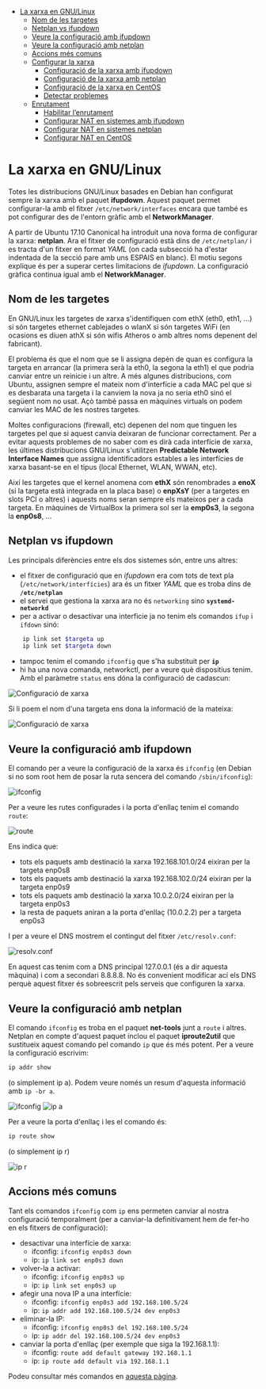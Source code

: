 - [La xarxa en GNU/Linux](la-xarxa-en-gnulinux)
  - [Nom de les targetes](#nom-de-les-targetes)
  - [Netplan vs ifupdown](#netplan-vs-ifupdown)
  - [Veure la configuració amb ifupdown](#veure-la-configuraci%C3%B3-amb-ifupdown)
  - [Veure la configuració amb netplan](#veure-la-configuraci%C3%B3-amb-netplan)
  - [Accions més comuns](#accions-m%C3%A9s-comuns)
  - [Configurar la xarxa](./config.md#configurar-la-xarxa)
    - [Configuració de la xarxa amb ifupdown](./config.md#configuraci%C3%B3-de-la-xarxa-amb-ifupdown)
    - [Configuració de la xarxa amb netplan](./config.md#configuraci%C3%B3-de-la-xarxa-amb-netplan)
    - [Configuració de la xarxa en CentOS](./config.md#configuraci%C3%B3-de-la-xarxa-en-centos)
    - [Detectar problemes](./config.md#detectar-problemes)
  - [Enrutament](./enrutament.md#enrutament)
    - [Habilitar l’enrutament](./enrutament.md#habilitar-lenrutament)
    - [Configurar NAT en sistemes amb ifupdown](./enrutament.md#configurar-nat-en-sistemes-amb-ifupdown)
    - [Configurar NAT en sistemes netplan](./enrutament.md#configurar-nat-en-sistemes-netplan)
    - [Configurar NAT en CentOS](./enrutament.md#configurar-nat-en-centos)

# La xarxa en GNU/Linux
Totes les distribucions GNU/Linux basades en Debian han configurat sempre la xarxa amb el paquet **ifupdown**. Aquest paquet permet configurar-la amb el fitxer `/etc/network/interfaces` encara que també es pot configurar des de l'entorn gràfic amb el **NetworkManager**.

A partir de Ubuntu 17.10 Canonical ha introduit una nova forma de configurar la xarxa: **netplan**. Ara el fitxer de configuració està dins de `/etc/netplan/` i es tracta d'un fitxer en format _YAML_ (on cada subsecció ha d'estar indentada de la secció pare amb uns ESPAIS en blanc). El motiu segons explique és per a superar certes limitacions de _ifupdown_.
La configuració gràfica continua igual amb el **NetworkManager**.

## Nom de les targetes
En GNU/Linux les targetes de xarxa s'identifiquen com ethX (eth0, eth1, ...) si són targetes ethernet cablejades o wlanX si són targetes WiFi (en ocasions es diuen athX si són wifis Atheros o amb altres noms depenent del fabricant).

El problema és que el nom que se li assigna depèn de quan es configura la targeta en arrancar (la primera serà la eth0, la segona la eth1) el que podria canviar entre un reinicie i un altre. A més algunes distribucions, com Ubuntu, assignen sempre el mateix nom d'interfície a cada MAC pel que si es desbarata una targeta i la canviem la nova ja no seria eth0 sinó el següent nom no usat. Açò també passa en màquines virtuals on podem canviar les MAC de les nostres targetes.

Moltes configuracions (firewall, etc) depenen del nom que tinguen les targetes pel que si aquest canvia deixaran de funcionar correctament. Per a evitar aquests problemes de no saber com es dirà cada interfície de xarxa, les últimes distribucions GNU/Linux s'utilitzen **Predictable Network Interface Names** que assigna identificadors estables a les interfícies de xarxa basant-se en el tipus (local Ethernet, WLAN, WWAN, etc).

Així les targetes que el kernel anomena com **ethX** són renombrades a **enoX** (si la targeta està integrada en la placa base) o **enpXsY** (per a targetes en slots PCI o altres) i aquests noms seran sempre els mateixos per a cada targeta. En màquines de VirtualBox la primera sol ser la **emp0s3**, la segona la **enp0s8**, ...

## Netplan vs ifupdown
Les principals diferències entre els dos sistemes són, entre uns altres:
* el fitxer de configuració que en _ifupdown_ era com tots de text pla (`/etc/network/interfícies`) ara és un fitxer _YAML_ que es troba dins de **`/etc/netplan`**
* el servei que gestiona la xarxa ara no és `networking` sino **`systemd-networkd`**
* per a activar o desactivar una interficie ja no tenim els comandos `ifup` i `ifdown` sinó:
```bash
    ip link set $targeta up
    ip link set $targeta down
```
* tampoc tenim el comando `ifconfig` que s'ha substituit per **`ip`**
* hi ha una nova comanda, networkctl, per a veure què dispositius tenim. Amb el paràmetre `status` ens dóna la configuració de cadascun:

![Configuració de xarxa](./img/Ubuntu18-xarxa-04.png)

Si li poem el nom d'una targeta ens dona la informació de la mateixa:

![Configuració de xarxa](./img/Ubuntu18-xarxa-05.png)

## Veure la configuració amb ifupdown
El comando per a veure la configuració de la xarxa és `ifconfig` (en Debian si no som root hem de posar la ruta sencera del comando `/sbin/ifconfig`):

![ifconfig](./img/ifconfig3.png)

Per a veure les rutes configurades i la porta d'enllaç tenim el comando `route`:

![route](./img/route.png)

Ens indica que:
* tots els paquets amb destinació la xarxa 192.168.101.0/24 eixiran per la targeta enp0s8
* tots els paquets amb destinació la xarxa 192.168.102.0/24 eixiran per la targeta enp0s9
* tots els paquets amb destinació la xarxa 10.0.2.0/24 eixiran per la targeta enp0s3
* la resta de paquets aniran a la porta d'enllaç (10.0.2.2) per a targeta enp0s3

I per a veure el DNS mostrem el contingut del fitxer `/etc/resolv.conf`:

![resolv.conf](./img/resolv.png)

En aquest cas tenim com a DNS principal 127.0.0.1 (és a dir aquesta màquina) i com a secondari 8.8.8.8. No és convenient modificar ací els DNS perquè aquest fitxer és sobreescrit pels serveis que configuren la xarxa.

## Veure la configuració amb netplan
El comando `ifconfig` es troba en el paquet **net-tools** junt a `route` i altres. Netplan en compte d'aquest paquet inclou el paquet **iproute2util** que sustitueix aquest comando pel comando `ip` que és més potent. Per a veure la configuració escrivim:
```bash
ip addr show
```
(o simplement ip a). Podem veure només un resum d'aquesta informació amb `ip -br a`.

![ifconfig](./img/ifconfig.png)
![ip a](./img/ip.png)

Per a veure la porta d'enllaç i les el comando és:
```bash
ip route show
```
(o simplement ip r)

![ip r](./img/ip-r.png)

## Accions més comuns
Tant els comandos `ifconfig` com `ip` ens permeten canviar al nostra configuració temporalment (per a canviar-la definitivament hem de fer-ho en els fitxers de configuració):
* desactivar una interfície de xarxa:
  * ifconfig: `ifconfig enp0s3 down`
  * ip: `ip link set enp0s3 down`
* volver-la a activar:
  * ifconfig: `ifconfig enp0s3 up`
  * ip: `ip link set enp0s3 up`
* afegir una nova IP a una interfície:
  * ifconfig: `ifconfig enp0s3 add 192.168.100.5/24`
  * ip: `ip addr add 192.168.100.5/24 dev enp0s3`
* eliminar-la IP:
  * ifconfig: `ifconfig enp0s3 del 192.168.100.5/24`
  * ip: `ip addr del 192.168.100.5/24 dev enp0s3`
* canviar la porta d'enllaç (per exemple que siga la 192.168.1.1):
  * ifconfig: `route add default gateway 192.168.1.1`
  * ip: `ip route add default via 192.168.1.1`

Podeu consultar més comandos en [aquesta pàgina](https://www.tecmint.com/ifconfig-vs-ip-command-comparing-network-configuration/).
